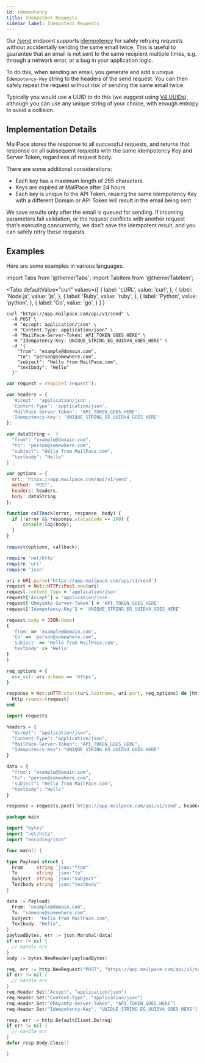 ```yaml
---
id: idempotency
title: Idempotent Requests
sidebar_label: Idempotent Requests
---
```


Our [/send](../reference/send) endpoint supports [idempotency](https://en.wikipedia.org/wiki/Idempotence) for safely retrying requests without accidentally sending the same email twice. This is useful to guarantee that an email is not sent to the same recipient multiple times, e.g. through a network error, or a bug in your application logic.

To do this, when sending an email, you generate and add a unique `Idempotency-Key` string to the headers of the send request. You can then safely repeat the request without risk of sending the same email twice.

Typically you would use a UUID to do this (we suggest using [V4 UUIDs](https://datatracker.ietf.org/doc/html/rfc9562#section-5.4)), although you can use any unique string of your choice, with enough entropy to avoid a collision.

## Implementation Details

MailPace stores the response to all successful requests, and returns that response on all subsequent requests with the same Idempotency Key and Server Token, regardless of request body.

There are some additional considerations:

- Each key has a maximum length of 255 characters.
- Keys are expired at MailPace after 24 hours
- Each key is unique to the API Token, reusing the same Idempotency Key with a different Domain or API Token will result in the email being sent

We save results only after the email is queued for sending. If incoming parameters fail validation, or the request conflicts with another request that’s executing concurrently, we don’t save the idempotent result, and you can safely retry these requests.

## Examples

Here are some examples in various languages. 

import Tabs from '@theme/Tabs';
import TabItem from '@theme/TabItem';

<Tabs
  defaultValue="curl"
  values={[
  { label: 'cURL', value: 'curl', },
  { label: 'Node.js', value: 'js', },
  { label: 'Ruby', value: 'ruby', },
  { label: 'Python', value: 'python', },
  { label: 'Go', value: 'go', }
  ]
  }
>

  <TabItem value="curl">

  ```shell
curl "https://app.mailpace.com/api/v1/send" \
    -X POST \
    -H "Accept: application/json" \
    -H "Content-Type: application/json" \
    -H "MailPace-Server-Token: API_TOKEN_GOES_HERE" \
    -H "Idempotency-Key: UNIQUE_STRING_EG_UUIDV4_GOES_HERE" \
    -d '{
      "from": "example@domain.com",
      "to": "person@somewhere.com",
      "subject": "Hello from MailPace.com",
      "textbody": "Hello"
    }'
  ```
  </TabItem>
  <TabItem value="js">

  ```js
var request = require('request');

var headers = {
    'Accept': 'application/json',
    'Content-Type': 'application/json',
    'MailPace-Server-Token': 'API_TOKEN_GOES_HERE',
    'Idempotency-Key': 'UNIQUE_STRING_EG_UUIDV4_GOES_HERE'
};

var dataString = `{
    "from": "example@domain.com",
    "to": "person@somewhere.com",
    "subject": "Hello from MailPace.com",
    "textbody": "Hello"
  }`;

var options = {
    url: 'https://app.mailpace.com/api/v1/send',
    method: 'POST',
    headers: headers,
    body: dataString
};

function callback(error, response, body) {
    if (!error && response.statusCode == 200) {
        console.log(body);
    }
}

request(options, callback);
  ```

  </TabItem>

  <TabItem value="ruby">

  ```ruby
require 'net/http'
require 'uri'
require 'json'

uri = URI.parse('https://app.mailpace.com/api/v1/send')
request = Net::HTTP::Post.new(uri)
request.content_type = 'application/json'
request['Accept'] = 'application/json'
request['Ohmysmtp-Server-Token'] = 'API_TOKEN_GOES_HERE'
request['Idempotency-Key'] = 'UNIQUE_STRING_EG_UUIDV4_GOES_HERE'

request.body = JSON.dump(
  {
    'from' => 'example@domain.com',
    'to' => 'person@somewhere.com',
    'subject' => 'Hello from MailPace.com',
    'textbody' => 'Hello'
  }
)

req_options = {
    use_ssl: uri.scheme == 'https',
}

response = Net::HTTP.start(uri.hostname, uri.port, req_options) do |http|
    http.request(request)
end
  ```

  </TabItem>

  <TabItem value="python">

  ```py
import requests

headers = {
    "Accept": "application/json",
    "Content-Type": "application/json",
    "MailPace-Server-Token": "API_TOKEN_GOES_HERE",
    "Idempotency-Key": "UNIQUE_STRING_EG_UUIDV4_GOES_HERE"
}

data = {
    "from": "example@domain.com",
    "to": "person@somewhere.com",
    "subject": "Hello from MailPace.com",
    "textbody": "Hello"
}

response = requests.post('https://app.mailpace.com/api/v1/send', headers=headers, json=data)

  ```

  </TabItem>

  <TabItem value="go">

  ```go
package main

import "bytes"
import "net/http"
import "encoding/json"

func main() {

type Payload struct {
    From     string `json:"from"`
    To       string `json:"to"`
    Subject  string `json:"subject"`
    Textbody string `json:"textbody"`
}

data := Payload{
    From: "example@domain.com",
    To: "someone@somewhere.com",
    Subject:  "Hello from MailPace.com",
    Textbody: "Hello",
}
payloadBytes, err := json.Marshal(data)
if err != nil {
    // handle err
}
body := bytes.NewReader(payloadBytes)

req, err := http.NewRequest("POST", "https://app.mailpace.com/api/v1/send", body)
if err != nil {
    // handle err
}
req.Header.Set("Accept", "application/json")
req.Header.Set("Content-Type", "application/json")
req.Header.Set("Ohmysmtp-Server-Token", "API_TOKEN_GOES_HERE")
req.Header.Set("Idempotency-Key", "UNIQUE_STRING_EG_UUIDV4_GOES_HERE")

resp, err := http.DefaultClient.Do(req)
if err != nil {
    // handle err
}
defer resp.Body.Close()

}
  ```

  </TabItem>
</Tabs>